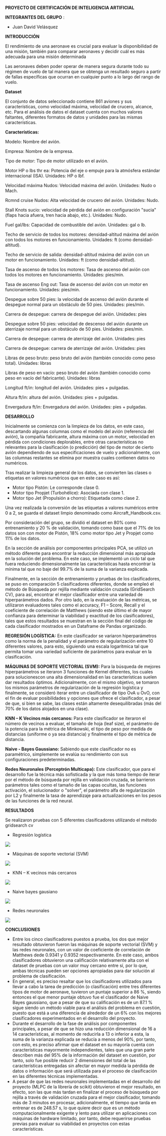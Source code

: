 **PROYECTO DE CERTIFICACIÓN DE INTELIGENCIA ARTIFICIAL**

**INTEGRANTES DEL GRUPO** :

- Juan David Velásquez

**INTRODUCCIÓN**

El rendimiento de una aeronave es crucial para evaluar la disponibilidad de una misión, también para comparar aeronaves y decidir cuál es más adecuada para una misión determinada

Las aeronaves deben poder operar de manera segura durante todo su régimen de vuelo de tal manera que se obtenga un resultado seguro a partir de fallas específicas que ocurran en cualquier punto a lo largo del rango de vuelo.

**Dataset**

El conjunto de datos seleccionado contiene 861 aviones y sus características, como velocidad máxima, velocidad de crucero, alcance, etc. Para el análisis de datos el dataset cuenta con muchos valores faltantes, diferentes formatos de datos y unidades para las mismas características.

**Características:**

Modelo: Nombre del avión.

Empresa: Nombre de la empresa.

Tipo de motor: Tipo de motor utilizado en el avión.

Motor HP o lbs thr ea: Potencia del eje o empuje para la atmósfera estándar internacional (ISA). Unidades: HP o lbf.

Velocidad máxima Nudos: Velocidad máxima del avión. Unidades: Nudo o Mach.

Rcmnd cruise Nudos: Alta velocidad de crucero del avión. Unidades: Nudo.

Stall Knots sucio: velocidad de pérdida del avión en configuración &quot;sucia&quot; (flaps hacia afuera, tren hacia abajo, etc.). Unidades: Nudo.

Fuel gal/lbs: Capacidad de combustible del avión. Unidades: gal o lb.

Techo de servicio de todos los motores: densidad-altitud máxima del avión con todos los motores en funcionamiento. Unidades: ft (como densidad-altitud).

Techo de servicio de salida: densidad-altitud máxima del avión con un motor en funcionamiento. Unidades: ft (como densidad-altitud).

Tasa de ascenso de todos los motores: Tasa de ascenso del avión con todos los motores en funcionamiento. Unidades: pies/min.

Tasa de ascenso Eng out: Tasa de ascenso del avión con un motor en funcionamiento. Unidades: pies/min.

Despegue sobre 50 pies: la velocidad de ascenso del avión durante el despegue normal para un obstáculo de 50 pies. Unidades: pies/min.

Carrera de despegue: carrera de despegue del avión. Unidades: pies

Despegue sobre 50 pies: velocidad de descenso del avión durante un aterrizaje normal para un obstáculo de 50 pies. Unidades: pies/min.

Carrera de despegue: carrera de aterrizaje del avión. Unidades: pies

Carrera de despegue: carrera de aterrizaje del avión. Unidades: pies

Libras de peso bruto: peso bruto del avión (también conocido como peso total). Unidades: libras

Libras de peso en vacío: peso bruto del avión (también conocido como peso en vacío del fabricante). Unidades: libras

Longitud ft/in: longitud del avión. Unidades: pies + pulgadas.

Altura ft/in: altura del avión. Unidades: pies + pulgadas.

Envergadura ft/in: Envergadura del avión. Unidades: pies + pulgadas.

**DESARROLLO**

Inicialmente se comienza con la limpieza de los datos, en este caso, descartando algunas columnas como el modelo del avión (referencia del avión), la compañía fabricante, altura máxima con un motor, velocidad en pérdida con condiciones deplorables, entre otras características no relevantes para la clasificación (o predicción) del tipo de motor de cierto avión dependiendo de sus especificaciones de vuelo y adicionalmente, con las columnas restantes se elimina por muestra cuales contienen datos no numéricos.

Tras realizar la limpieza general de los datos, se convierten las clases o etiquetas en valores numéricos que en este caso es así:

- Motor tipo Pistón: Le corresponde clase 0.
- Motor tipo Propjet (Turbohélice): Asociada con clase 1.
- Motor tipo Jet (Propulsión a chorro): Etiquetada como clase 2.

Una vez realizada la conversión de las etiquetas a valores numéricos entre 0 a 2, se guarda el dataset limpio denominado como Aircraft\_Handbook.csv.

Por consideración del grupo, se dividió el dataset en 80% como entrenamiento y 20 % de validación, tomando como base que el 71% de los datos son con motor de Pistón, 18% como motor tipo Jet y Propjet como 11% de los datos.

En la sección de análisis por componentes principales PCA, se utilizó un método diferente para encontrar la reducción dimensional más apropiada en la solución del problema. En este caso, se implementó un ciclo tal que fuera reduciendo dimensionalmente las características hasta encontrar la mínima tal que no baje del 99.7% de la suma de la varianza explicada.

Finalmente, en la sección de entrenamiento y pruebas de los clasificadores, se puso en comparación 5 clasificadores diferentes, donde se empleó el método de Búsqueda por rejilla mediante validación cruzada (GridSearch CV), para así, encontrar el mejor clasificador entre una variedad de hiperparámetros dados. Por otro lado, en la evaluación de las métricas, se utilizaron evaluadores tales como el accuracy, F1 – Score, Recall y el coeficiente de correlación de Matthews (siendo este último el de mayor confianza para determinar la viabilidad y exactitud de los clasificadores), tales que estos resultados se muestran en la sección final del código de cada clasificador mostrados en un Dataframe de Pandas organizado.

**REGRESIÓN LOGÍSTICA:** En este clasificador se variaron hiperparámetros como la norma de la penalidad y el parámetro de regularización entre 10 diferentes valores, para esto, siguiendo una escala logarítmica tal que permita tomar una variedad suficiente de parámetros para evaluar en la clasificación.

**MÁQUINAS DE SOPORTE VECTORIAL (SVM):** Para la búsqueda de mejores hiperparámetros se iteraron 3 funciones de Kernel diferentes, los cuales para solucionescon una alta dimensionalidad en las características suelen dar resultados óptimos. Adicionalmente, con el mismo objetivo, se tomaron los mismos parámetros de regularización de la regresión logística y finalmente, se consideró iterar entre un clasificador de tipo OvA u OvO, con el fin de evaluar posibilidades y opciones que ofrece el clasificador, a pesar de que, si bien se sabe, las clases están altamente desequilibradas (más del 70% de los datos alojados en una clase).

**KNN – K Vecinos más cercanos:** Para este clasificador se iteraron el número de vecinos a evaluar, el tamaño de hoja (leaf size), el parámetro de la potencia para la métrica de Minkowski, el tipo de peso por medida de distancias (uniforme o ya sea distancia) y finalmente el tipo de métrica de distancia.

**Naive - Bayes Gaussiano:** Sabiendo que este clasificador no es paramétrico, simplemente se evalúa su rendimiento con sus configuraciones predeterminadas.

**Redes Neuronales (Perceptrón Multicapa):** Este clasificador, que para el desarrollo fue la técnica más sofisticada y la que más toma tiempo de iterar por el método de búsqueda por rejilla en validación cruzada, se barrieron parámetros tales como el tamaño de las capas ocultas, las funciones activación, el solucionador o &quot;solver&quot;, el parámetro alfa de regularización por L2 y finalmente la tasa de aprendizaje para actualizaciones en los pesos de las funciones de la red neural.

**RESULTADOS**

Se realizaron pruebas con 5 diferentes clasificadores utilizando el método gridsearch cv

- Regresión logística

![](https://github.com/NathaliaRivadeneira/Proyecto-inteligencia-artificial/blob/main/Imagenes/regresion%20logistica%20p.PNG)

- Máquinas de soporte vectorial (SVM)

![](https://github.com/NathaliaRivadeneira/Proyecto-inteligencia-artificial/blob/main/Imagenes/maquinas%20de%20sop%20vec%20p.PNG)

- KNN – K vecinos más cercanos

![](https://github.com/NathaliaRivadeneira/Proyecto-inteligencia-artificial/blob/main/Imagenes/KNN%20P.PNG)

- Naive bayes gausiano

![](https://github.com/NathaliaRivadeneira/Proyecto-inteligencia-artificial/blob/main/Imagenes/naive%20bayes%20p.PNG)

- Redes neuronales

![](https://github.com/NathaliaRivadeneira/Proyecto-inteligencia-artificial/blob/main/Imagenes/perceptron%20mp.PNG)

**CONCLUSIONES**

- Entre los cinco clasificadores puestos a prueba, los dos que mejor resultado obtuvieron fueron las máquinas de soporte vectorial (SVM) y las redes neuronales, con un valor de coeficiente de correlación de Matthews dede 0.9341 y 0.9352 respectivamente. En este caso, ambos clasificadores obtuvieron una calificación relativamente alta con el dataset de pruebas con un valor muy cercano entre sí, por lo que, ambas técnicas pueden ser opciones apropiadas para dar solución al problema de clasificación.
- En general, es preciso resaltar que los clasificadores utilizados para llevar a cabo la tarea de predicción (o clasificación) entre tres diferentes tipos de motor de aeronave, tuvieron un puntaje superior a 86 %, siendo entonces el que menor puntaje obtuvo fue el clasificador de Naive Bayes gaussiano, que a pesar de que su calificación es de un 87.1 % sigue siendo un método viable para el análisis del problema en cuestión, puesto que está a una diferencia de alrededor de un 6% con los mejores clasificadores experimentados en el desarrollo del proyecto.
- Durante el desarrollo de la fase de análisis por componentes principales, a pesar de que se hizo una reducción dimensional de 16 a 14 características, al momento de reducirla a 13 o inferior a esta, la suma de la varianza explicada se reducía a menos del 90%, por tanto, con esto, es preciso afirmar que el dataset en su mayoría cuenta con características mayormente independientes, tales que una gran parte describen más del 95% de la información del dataset en cuestión, por tanto, solo fue posible reducir 2 dimensiones del total de las características entregadas sin afectar en mayor medida la pérdida de datos o información que será utilizada para el proceso de clasificación en las diferentes técnicas implementadas.
- A pesar de que las redes neuronales implementadas en el desarrollo del proyecto (MLPC de la librería de scikit) obtuvieron el mejor resultado, en efecto, son las que más tardan en finalizar el proceso de búsqueda por rejilla a través de validación cruzada para el mejor clasificador, tomando más de 3 minutos en procesar, adicionalmente, el tiempo que tarda en entrenar es de 248.57 s, lo que quiere decir que es un método computacionalmente exigente y lento para utilizar en aplicaciones con máquinas de hardware limitado, por tanto, debe requerirse pruebas previas para evaluar su viabilidad en proyectos con estas características.
